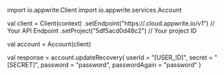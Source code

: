 import io.appwrite.Client
import io.appwrite.services.Account

val client = Client(context)
    .setEndpoint("https://<REGION>.cloud.appwrite.io/v1") // Your API Endpoint
    .setProject("5df5acd0d48c2") // Your project ID

val account = Account(client)

val response = account.updateRecovery(
    userId = "[USER_ID]",
    secret = "[SECRET]",
    password = "password",
    passwordAgain = "password"
)
